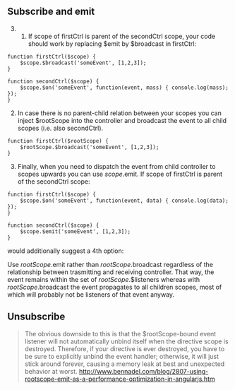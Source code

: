 ## Subscribe and emit

3. 1. If scope of firstCtrl is parent of the secondCtrl scope, your code should work by replacing $emit by $broadcast in firstCtrl:

```
function firstCtrl($scope) {
    $scope.$broadcast('someEvent', [1,2,3]);
}

function secondCtrl($scope) {
    $scope.$on('someEvent', function(event, mass) { console.log(mass); });
}
```

2. In case there is no parent-child relation between your scopes you can inject $rootScope into the controller and broadcast the event to all child scopes (i.e. also secondCtrl).

```
function firstCtrl($rootScope) {
    $rootScope.$broadcast('someEvent', [1,2,3]);
}
```

3. Finally, when you need to dispatch the event from child controller to scopes upwards you can use $scope.$emit. If scope of firstCtrl is parent of the secondCtrl scope:

```
function firstCtrl($scope) {
    $scope.$on('someEvent', function(event, data) { console.log(data); });
}

function secondCtrl($scope) {
    $scope.$emit('someEvent', [1,2,3]);
}
```

 would additionally suggest a 4th option:

 Use $rootScope.$emit rather than $rootScope.$broadcast regardless of the relationship between trasmitting and receiving controller. That way, the event remains within the set of $rootScope.$$listeners whereas with $rootScope.$broadcast the event propagates to all children scopes, most of which will probably not be listeners of that event anyway.

 ## Unsubscribe

> The obvious downside to this is that the $rootScope-bound event listener will not automatically unbind itself when the directive scope is destroyed. Therefore, if your directive is ever destroyed, you have to be sure to explicitly unbind the event handler; otherwise, it will just stick around forever, causing a memory leak at best and unexpected behavior at worst.
> http://www.bennadel.com/blog/2807-using-rootscope-emit-as-a-performance-optimization-in-angularjs.htm
